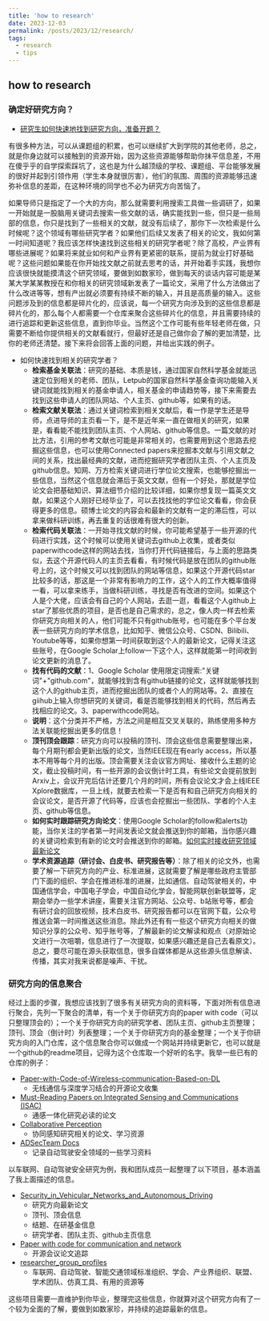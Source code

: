 ```yaml
---
title: 'how to research'
date: 2023-12-03
permalink: /posts/2023/12/research/
tags:
  - research
  - tips
---
```


## how to research

### 确定好研究方向？
- [研究生如何快速地找到研究方向，准备开题？](https://www.zhihu.com/question/328197832)

有很多种方法，可以从课题组的积累，也可以继续扩大到学院的其他老师，总之，就是你身边就可以接触到的资源开始，因为这些资源能够帮助你抹平信息差，不用在傻乎乎的自学探索踩坑了，这也是为什么越顶级的学校、课题组、平台能够发展的很好并起到引领作用（学生本身就很厉害），他们的氛围、周围的资源能够迅速弥补信息的差距，在这种环境的同学也不必为研究方向苦恼了。

如果导师只是指定了一个大的方向，那么就需要利用搜索工具做一些调研了，如果一开始就是一股脑用关键词去搜索一些文献的话，确实能找到一些，但只是一些局部的信息，你只是找到了一些相关的文献，就没有后续了，那你下一次检索是什么时候呢？这个领域有哪些研究学者？如果他们后续又发表了相关的论文，我如何第一时间知道呢？我应该怎样快速找到这些相关的研究学者呢？除了高校，产业界有哪些进展呢？如果将来就业如何和产业界有更紧密的联系，提前为就业打好基础呢？这些问题如果能在你开始找文献之前就去思考的话，并开始着手实践，我想你应该很快就能摸清这个研究领域，要做到如数家珍，做到每天的谈话内容可能是某某大学某某教授在和你相关的研究领域新发表了一篇论文，采用了什么方法做出了什么改进等等，想有产出就必须要有持续不断的输入，并且是高质量的输入。这些问题涉及到的信息都是碎片化的，应该说，每一个研究方向涉及到的这些信息都是碎片化的，那么每个人都需要一个仓库来聚合这些碎片化的信息，并且需要持续的进行追踪和更新这些信息，直到你毕业。当然这个工作可能有些年轻老师在做，只需要不断给你提供相关的文献看就行，但最好还是自己做你会了解的更加清楚，比你的老师还清楚。接下来将会回答上面的问题，并给出实践的例子。

- 如何快速找到相关的研究学者？
  - **检索基金关联法**：研究的基础、本质是钱，通过国家自然科学基金就能迅速定位到相关的老师、团队，Letpub的国家自然科学基金查询功能输入关键词就能找到相关的基金申请人，相关基金的申请趋势等，接下来需要去找到这些申请人的团队网站、个人主页、github等，如果有的话。 
  - **检索文献关联法**：通过关键词检索到相关文献后，看一作是学生还是导师，点进导师的主页看一下，是不是近年来一直在做相关的研究，如果是，看看能不能找到团队主页、个人网站、github等信息。一篇文献的对比方法，引用的参考文献也可能是非常相关的，也需要用到这个思路去挖掘这些信息，也可以使用Connected papers来挖掘本文献与引用文献之间的关系，找出最经典的文献，进而挖掘研究学者团队主页、个人主页及github信息。知网、万方检索关键词进行学位论文搜索，也能够挖掘出一些信息，当然这个信息就会滞后于英文文献，但有一个好处，那就是学位论文会把基础知识、算法细节介绍的比较详细，如果你想复现一篇英文文献，如果这个人刚好已经毕业了，可以去找找他的学位论文看看，你会获得更多的信息。硕博士论文的内容会和最新的文献有一定的滞后性，可以拿来做科研训练，再去重复的话很难有很大的创新。
  - **检索代码关联法**：一开始寻找文献的时候，你可能希望基于一些开源的代码进行实践，这个时候可以使用关键词去github上收集，或者类似paperwithcode这样的网站去找，当你打开代码链接后，与上面的思路类似，去这个开源代码人的主页去看看，有时候代码是放在团队的github账号上的，这个时候又可以找到团队的网站等信息，如果这个开源代码star比较多的话，那这是一个非常有影响力的工作，这个人的工作大概率值得一看，可以拿来练手，当做科研训练，寻找是否有改进的空间。如果这个人是个大佬，应该会有自己的个人网站，去逛一逛，看看这个人github上star了那些优质的项目，是否也是自己需求的，总之，像人肉一样去检索你研究方向相关的人，他们可能不只有github账号，也可能在多个平台发表一些研究方向的学术信息，比如知乎、微信公众号、CSDN、Bilibili、Youtube等等，如果你想第一时间获取到这个人的最新论文，记得关注这些账号，在Google Scholar上follow一下这个人，这样就能第一时间收到论文更新的消息了。
  - **找有代码的文献**：1、Google Scholar 使用限定词搜索:"关键词"+"github.com"，就能够找到含有github链接的论文，这样就能够找到这个人的github主页，进而挖掘出团队的或者个人的网站等。2、直接在giihub上输入你想研究的关键词，看是否能够找到相关的代码，然后再去找相应的论文。3、paperwithcode网站。
  - **说明**：这个分类并不严格，方法之间是相互交叉关联的，熟练使用多种方法关联能挖掘出更多的信息！
  - **顶刊顶会跟踪**：研究方向可以投稿的顶刊、顶会这些信息需要整理出来，每个月期刊都会更新出版的论文，当然IEEE现在有early access，所以基本不用等每个月的出版。顶会需要关注会议官方网址、接收什么主题的论文，截止投稿时间，有一些开源的会议倒计时工具，有些论文会提前放到Arxiv上，会议开完后估计还要几个月的时间，所有会议论文才会上线IEEE Xplore数据库，一旦上线，就要去检索一下是否有和自己研究方向相关的会议论文，是否开源了代码等，应该也会挖掘出一些团队、学者的个人主页、github等信息。
  - **如何实时跟踪研究方向论文**：使用Google Scholar的follow和alerts功能，当你关注的学者第一时间发表论文就会推送到你的邮箱，当你感兴趣的关键词检索到有新的论文时会推送到你的邮箱。[如何实时接收研究领域最新论文](https://blog.csdn.net/weixin_43835470/article/details/129663348?spm=1001.2014.3001.5501)
  - **学术资源追踪（研讨会、白皮书、研究报告等）**：除了相关的论文外，也需要了解一下研究方向的产业、标准进展，这就需要了解是哪些政府主管部门下面的组织、学会在推进标准的进展，比如通信、自动驾驶相关的，中国通信学会，中国电子学会，中国自动化学会，智能网联创新联盟等，定期会举办一些学术讲座，需要关注官方网站、公众号、b站账号等，都会有研讨会的回放视频，技术白皮书、研究报告都可以在官网下载，公众号推送会第一时间推送这些消息。除此外还有有一些这个研究方向相关的做知识分享的公众号、知乎账号等，了解最新的论文解读和观点（对原始论文进行一次咀嚼，信息进行了一次提取，如果感兴趣还是自己去看原文）。总之，要尽可能在源头获取信息，很多自媒体都是从这些源头信息解读、传播，其实对我来说都是噪声、干扰。


### 研究方向的信息聚合
经过上面的步骤，我想应该找到了很多有关研究方向的资料等，下面对所有信息进行聚合，先列一下聚合的清单，有一个关于你研究方向的paper with code（可以只整理顶会的）；一个关于你研究方向的研究学者、团队主页、github主页整理；顶刊、顶会（倒计时）列表整理；一个关于你研究方向的基金整理；一个关于你研究方向的入门仓库，这个信息聚合你可以做成一个网站并持续更新它，也可以就是一个github的readme项目，记得为这个仓库取一个好听的名字。我举一些已有的仓库的例子：
- [Paper-with-Code-of-Wireless-communication-Based-on-DL](https://github.com/ML4Comm-Netw/Paper-with-Code-of-Wireless-communication-Based-on-DL)
  - 无线通信与深度学习结合的开源论文收集
- [Must-Reading Papers on Integrated Sensing and Communications (ISAC)](https://github.com/yuanhao-cui/Must-Reading-on-ISAC)
  - 通感一体化研究必读的论文
- [Collaborative Perception](https://github.com/Little-Podi/Collaborative_Perception)
  - 协同感知研究相关的论文、学习资源
- [ADSecTeam Docs](https://adsec.top/en/latest/index.html)
  - 记录自动驾驶安全领域的一些学习资料

以车联网、自动驾驶安全研究为例，我和团队成员一起整理了以下项目，基本涵盖了我上面描述的信息。

- [Security_in_Vehicular_Networks_and_Autonomous_Driving](https://github.com/Internet-of-Vehicles-Code/Security_in_Vehicular_Networks_and_Autonomous_Driving/tree/master)
  - 研究方向最新论文
  - 顶刊、顶会信息
  - 结题、在研基金信息
  - 研究学者、团队主页、github主页信息
- [Paper with code for communication and network](https://github.com/Xuezhenggdut/Paper_with_code_for_communication_and_network)
  - 开源会议论文追踪
- [researcher_group_profiles](https://github.com/Xuezhenggdut/Paper_with_code_for_communication_and_network/blob/main/researcher_group_profiles.md) 
  - 车联网、自动驾驶、智能交通领域标准组织、学会、产业界组织、联盟、学术团队、仿真工具、有用的资源等
  
这些项目需要一直维护到你毕业，整理完这些信息，你就算对这个研究方向有了一个较为全面的了解，要做到如数家珍，并持续的追踪最新的信息。